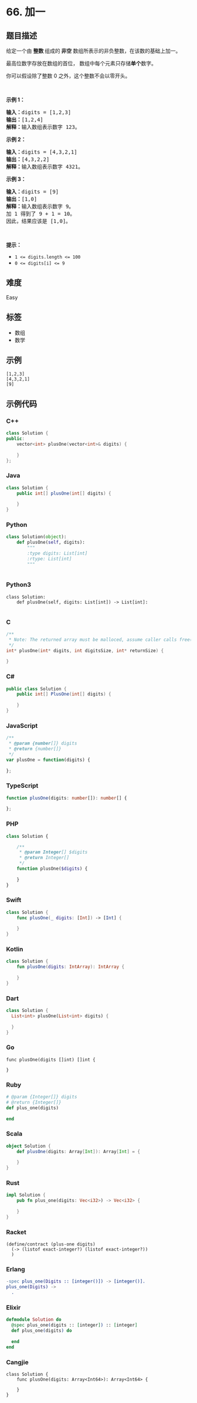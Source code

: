 # 66. 加一

## 题目描述

<p>给定一个由 <strong>整数 </strong>组成的<strong> 非空</strong> 数组所表示的非负整数，在该数的基础上加一。</p>

<p>最高位数字存放在数组的首位， 数组中每个元素只存储<strong>单个</strong>数字。</p>

<p>你可以假设除了整数 0 之外，这个整数不会以零开头。</p>

<p>&nbsp;</p>

<p><strong>示例&nbsp;1：</strong></p>

<pre>
<strong>输入：</strong>digits = [1,2,3]
<strong>输出：</strong>[1,2,4]
<strong>解释：</strong>输入数组表示数字 123。
</pre>

<p><strong>示例&nbsp;2：</strong></p>

<pre>
<strong>输入：</strong>digits = [4,3,2,1]
<strong>输出：</strong>[4,3,2,2]
<strong>解释：</strong>输入数组表示数字 4321。
</pre>

<p><strong>示例 3：</strong></p>

<pre>
<strong>输入：</strong>digits = [9]
<strong>输出：</strong>[1,0]
<strong>解释：</strong>输入数组表示数字 9。
加 1 得到了 9 + 1 = 10。
因此，结果应该是 [1,0]。
</pre>

<p>&nbsp;</p>

<p><strong>提示：</strong></p>

<ul>
	<li><code>1 &lt;= digits.length &lt;= 100</code></li>
	<li><code>0 &lt;= digits[i] &lt;= 9</code></li>
</ul>


## 难度

Easy

## 标签

- 数组
- 数学

## 示例

```
[1,2,3]
[4,3,2,1]
[9]
```

## 示例代码

### C++

```cpp
class Solution {
public:
    vector<int> plusOne(vector<int>& digits) {
        
    }
};
```

### Java

```java
class Solution {
    public int[] plusOne(int[] digits) {
        
    }
}
```

### Python

```python
class Solution(object):
    def plusOne(self, digits):
        """
        :type digits: List[int]
        :rtype: List[int]
        """
        
```

### Python3

```python3
class Solution:
    def plusOne(self, digits: List[int]) -> List[int]:
        
```

### C

```c
/**
 * Note: The returned array must be malloced, assume caller calls free().
 */
int* plusOne(int* digits, int digitsSize, int* returnSize) {
    
}
```

### C#

```csharp
public class Solution {
    public int[] PlusOne(int[] digits) {
        
    }
}
```

### JavaScript

```javascript
/**
 * @param {number[]} digits
 * @return {number[]}
 */
var plusOne = function(digits) {
    
};
```

### TypeScript

```typescript
function plusOne(digits: number[]): number[] {
    
};
```

### PHP

```php
class Solution {

    /**
     * @param Integer[] $digits
     * @return Integer[]
     */
    function plusOne($digits) {
        
    }
}
```

### Swift

```swift
class Solution {
    func plusOne(_ digits: [Int]) -> [Int] {
        
    }
}
```

### Kotlin

```kotlin
class Solution {
    fun plusOne(digits: IntArray): IntArray {
        
    }
}
```

### Dart

```dart
class Solution {
  List<int> plusOne(List<int> digits) {
    
  }
}
```

### Go

```golang
func plusOne(digits []int) []int {
    
}
```

### Ruby

```ruby
# @param {Integer[]} digits
# @return {Integer[]}
def plus_one(digits)
    
end
```

### Scala

```scala
object Solution {
    def plusOne(digits: Array[Int]): Array[Int] = {
        
    }
}
```

### Rust

```rust
impl Solution {
    pub fn plus_one(digits: Vec<i32>) -> Vec<i32> {
        
    }
}
```

### Racket

```racket
(define/contract (plus-one digits)
  (-> (listof exact-integer?) (listof exact-integer?))
  )
```

### Erlang

```erlang
-spec plus_one(Digits :: [integer()]) -> [integer()].
plus_one(Digits) ->
  .
```

### Elixir

```elixir
defmodule Solution do
  @spec plus_one(digits :: [integer]) :: [integer]
  def plus_one(digits) do
    
  end
end
```

### Cangjie

```cangjie
class Solution {
    func plusOne(digits: Array<Int64>): Array<Int64> {

    }
}
```

